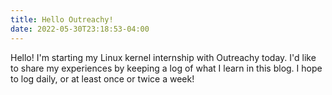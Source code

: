 ```yaml
---
title: Hello Outreachy!
date: 2022-05-30T23:18:53-04:00
---
```


Hello! I'm starting my Linux kernel internship with Outreachy today. I'd like to share my experiences by keeping a log of what I learn in this blog. I hope to log daily, or at least once or twice a week! 
